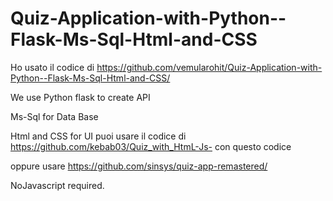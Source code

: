 # Quiz-Application-with-Python--Flask-Ms-Sql-Html-and-CSS

Ho usato il codice di https://github.com/vemularohit/Quiz-Application-with-Python--Flask-Ms-Sql-Html-and-CSS/ 

We use Python flask to create API

Ms-Sql for Data Base

Html and CSS for UI
  puoi usare  il codice di https://github.com/kebab03/Quiz_with_HtmL-Js- con questo codice

  oppure  usare   https://github.com/sinsys/quiz-app-remastered/

NoJavascript required.
